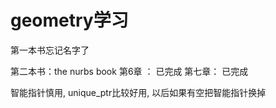 # geometry学习
第一本书忘记名字了

第二本书：the nurbs book
第6章 ： 已完成
第七章： 已完成


智能指针慎用, unique_ptr比较好用, 以后如果有空把智能指针换掉
